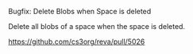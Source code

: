 Bugfix: Delete Blobs when Space is deleted

Delete all blobs of a space when the space is deleted.

https://github.com/cs3org/reva/pull/5026
